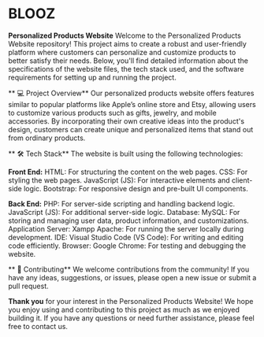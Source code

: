 # BLOOZ 
**Personalized Products Website**
Welcome to the Personalized Products Website repository! This project aims to create a robust and user-friendly platform where customers can personalize and customize products to better satisfy their needs. Below, you'll find detailed information about the specifications of the website files, the tech stack used, and the software requirements for setting up and running the project.

** 💻 Project Overview**
Our personalized products website offers features similar to popular platforms like Apple’s online store and Etsy, allowing users to customize various products such as gifts, jewelry, and mobile accessories. By incorporating their own creative ideas into the product's design, customers can create unique and personalized items that stand out from ordinary products.

** 🛠️ Tech Stack**
The website is built using the following technologies:

**Front End:**
HTML: For structuring the content on the web pages.
CSS: For styling the web pages.
JavaScript (JS): For interactive elements and client-side logic.
Bootstrap: For responsive design and pre-built UI components.

**Back End:**
PHP: For server-side scripting and handling backend logic.
JavaScript (JS): For additional server-side logic.
Database:
MySQL: For storing and managing user data, product information, and customizations.
Application Server:
Xampp Apache: For running the server locally during development.
IDE:
Visual Studio Code (VS Code): For writing and editing code efficiently.
Browser:
Google Chrome: For testing and debugging the website.

** 🚀 Contributing**
We welcome contributions from the community! If you have any ideas, suggestions, or issues, please open a new issue or submit a pull request.

**Thank you** for your interest in the Personalized Products Website! We hope you enjoy using and contributing to this project as much as we enjoyed building it. If you have any questions or need further assistance, please feel free to contact us.
